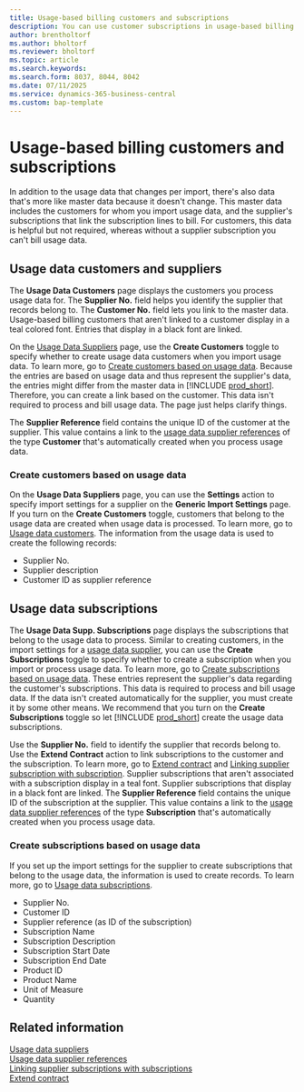 ```yaml
---
title: Usage-based billing customers and subscriptions 
description: You can use customer subscriptions in usage-based billing.
author: brentholtorf
ms.author: bholtorf
ms.reviewer: bholtorf
ms.topic: article
ms.search.keywords: 
ms.search.form: 8037, 8044, 8042
ms.date: 07/11/2025
ms.service: dynamics-365-business-central
ms.custom: bap-template
---
```


# Usage-based billing customers and subscriptions

In addition to the usage data that changes per import, there's also data that's more like master data because it doesn't change. This master data includes the customers for whom you import usage data, and the supplier's subscriptions that link the subscription lines to bill. For customers, this data is helpful but not required, whereas without a supplier subscription you can't bill usage data.

## Usage data customers and suppliers

The **Usage Data Customers** page displays the customers you process usage data for. The **Supplier No.** field helps you identify the supplier that records belong to. The **Customer No.** field lets you link to the master data. Usage-based billing customers that aren't linked to a customer display in a teal colored font. Entries that display in a black font are linked.

On the [Usage Data Suppliers](suppliers.md) page, use the **Create Customers** toggle to specify whether to create usage data customers when you import usage data. To learn more, go to [Create customers based on usage data](#create-customers-based-on-usage-data). Because the entries are based on usage data and thus represent the supplier's data, the entries might differ from the master data in [!INCLUDE [prod_short](../../includes/prod_short.md)]. Therefore, you can create a link based on the customer. This data isn't required to process and bill usage data. The page just helps clarify things.

The **Supplier Reference** field contains the unique ID of the customer at the supplier. This value contains a link to the [usage data supplier references](references.md) of the type **Customer** that's automatically created when you process usage data.

### Create customers based on usage data

On the **Usage Data Suppliers** page, you can use the **Settings** action to specify import settings for a supplier on the **Generic Import Settings** page. If you turn on the **Create Customers** toggle, customers that belong to the usage data are created when usage data is processed. To learn more, go to [Usage data customers](#usage-data-customers-and-suppliers). The information from the usage data is used to create the following records:

* Supplier No.
* Supplier description
* Customer ID as supplier reference

## Usage data subscriptions

The **Usage Data Supp. Subscriptions** page displays the subscriptions that belong to the usage data to process. Similar to creating customers, in the import settings for a [usage data supplier](suppliers.md), you can use the **Create Subscriptions** toggle to specify whether to create a subscription when you import or process usage data. To learn more, go to [Create subscriptions based on usage data](#create-subscriptions-based-on-usage-data). These entries represent the supplier's data regarding the customer's subscriptions. This data is required to process and bill usage data. If the data isn't created automatically for the supplier, you must create it by some other means. We recommend that you turn on the **Create Subscriptions** toggle so let [!INCLUDE [prod_short](../../includes/prod_short.md)] create the usage data subscriptions.

Use the **Supplier No.** field to identify the supplier that records belong to. Use the **Extend Contract** action to link subscriptions to the customer and the subscription. To learn more, go to [Extend contract](../processing-usage-data/extend-contract.md) and [Linking supplier subscription with subscription](../processing-usage-data/connect-subscription-service-object.md). Supplier subscriptions that aren't associated with a subscription display in a teal font. Supplier subscriptions that display in a black font are linked. The **Supplier Reference** field contains the unique ID of the subscription at the supplier. This value contains a link to the [usage data supplier references](references.md) of the type **Subscription** that's automatically created when you process usage data.

### Create subscriptions based on usage data

If you set up the import settings for the supplier to create subscriptions that belong to the usage data, the information is used to create records. To learn more, go to [Usage data subscriptions](#usage-data-subscriptions).

* Supplier No.
* Customer ID
* Supplier reference (as ID of the subscription)
* Subscription Name
* Subscription Description
* Subscription Start Date
* Subscription End Date
* Product ID
* Product Name
* Unit of Measure
* Quantity

## Related information

[Usage data suppliers](suppliers.md)  
[Usage data supplier references](references.md)  
[Linking supplier subscriptions with subscriptions](../processing-usage-data/connect-subscription-service-object.md)  
[Extend contract](../processing-usage-data/extend-contract.md)
